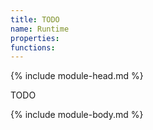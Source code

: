 ```yaml
---
title: TODO
name: Runtime
properties:
functions:
---
```

{% include module-head.md %}

TODO

{% include module-body.md %}
